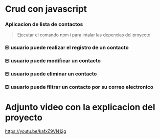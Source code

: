 # Crud con javascript
### Aplicacion de lista de contactos
> Ejecutar el comando npm i para intalar las depencias del proyecto

### El usuario puede realizar el registro de un contacto 

### El usuario puede modificar un contacto

### El usuario puede eliminar un contacto 

### El usuario puede filtrar un contacto por su correo electronico


# Adjunto video con la explicacion del proyecto
https://youtu.be/kafxZ9VN12g
